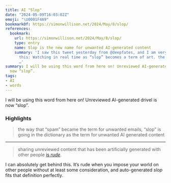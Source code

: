 ```yaml
---
title: AI "Slop"
date: "2024-05-09T16:03:02Z"
emoji: "\U0001F4A9"
bookmarkOf: https://simonwillison.net/2024/May/8/slop/
references:
  bookmark:
    url: https://simonwillison.net/2024/May/8/slop/
    type: entry
    name: Slop is the new name for unwanted AI-generated content
    summary: 'I saw this tweet yesterday from @deepfates, and I am very on board with
      this: Watching in real time as “slop” becomes a term of art. the way that “spam”
      …'
summary: I will be using this word from here on! Unreviewed AI-generated drivel is
  now “slop”.
tags:
- AI
- words
---
```

I will be using this word from here on! Unreviewed AI-generated drivel is now “slop”.

### Highlights

> the way that “spam” became the term for unwanted emails, “slop” is going in the dictionary as the term for unwanted AI generated content

---

> sharing unreviewed content that has been artificially generated with other people [is _rude_](https://simonwillison.net/2023/Aug/27/wordcamp-llms/#personal-ai-ethics).

I can absolutely get behind this. It’s rude when you impose your world on other people without at least some consideration, and auto-generated _slop_ fits that definition perfectly.

